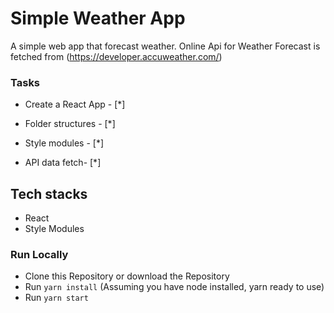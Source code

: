 # Simple Weather App
A simple web app that forecast weather. Online Api for Weather Forecast is fetched from (https://developer.accuweather.com/)

### Tasks 

- Create a React App - [*]
- Folder structures - [*]
- Style modules - [*]

- API data fetch- [*]

## Tech stacks
+ React 
+ Style Modules

### Run Locally
+ Clone this Repository or download the Repository
+ Run `yarn install` (Assuming you have node installed, yarn ready to use)
+ Run `yarn start`